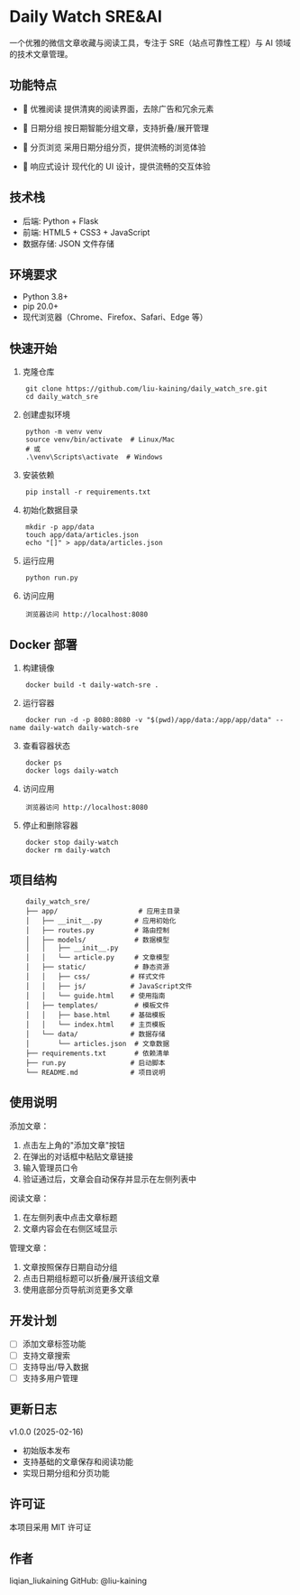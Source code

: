 Daily Watch SRE&AI
=====================================

一个优雅的微信文章收藏与阅读工具，专注于 SRE（站点可靠性工程）与 AI 领域的技术文章管理。

功能特点
-------------------

* 📱 优雅阅读
    提供清爽的阅读界面，去除广告和冗余元素

* 📅 日期分组
    按日期智能分组文章，支持折叠/展开管理

* 🔄 分页浏览
    采用日期分组分页，提供流畅的浏览体验

* 🎨 响应式设计
    现代化的 UI 设计，提供流畅的交互体验

技术栈
-------------------

* 后端: Python + Flask
* 前端: HTML5 + CSS3 + JavaScript
* 数据存储: JSON 文件存储

环境要求
-------------------

* Python 3.8+
* pip 20.0+
* 现代浏览器（Chrome、Firefox、Safari、Edge 等）

快速开始
-------------------

1. 克隆仓库
```
    git clone https://github.com/liu-kaining/daily_watch_sre.git
    cd daily_watch_sre
```

2. 创建虚拟环境
```
    python -m venv venv
    source venv/bin/activate  # Linux/Mac
    # 或
    .\venv\Scripts\activate  # Windows
```

3. 安装依赖
```
    pip install -r requirements.txt
```

4. 初始化数据目录
```
    mkdir -p app/data
    touch app/data/articles.json
    echo "[]" > app/data/articles.json
```

5. 运行应用
```
    python run.py
```

6. 访问应用
```
    浏览器访问 http://localhost:8080
```

Docker 部署
-------------------

1. 构建镜像
```
    docker build -t daily-watch-sre .
```

2. 运行容器
```
    docker run -d -p 8080:8080 -v "$(pwd)/app/data:/app/app/data" --name daily-watch daily-watch-sre
```

3. 查看容器状态
```
    docker ps
    docker logs daily-watch
```

4. 访问应用
```
    浏览器访问 http://localhost:8080
```

5. 停止和删除容器
```
    docker stop daily-watch
    docker rm daily-watch
```

项目结构
-------------------
```
    daily_watch_sre/
    ├── app/                    # 应用主目录
    │   ├── __init__.py        # 应用初始化
    │   ├── routes.py          # 路由控制
    │   ├── models/            # 数据模型
    │   │   ├── __init__.py
    │   │   └── article.py     # 文章模型
    │   ├── static/            # 静态资源
    │   │   ├── css/          # 样式文件
    │   │   ├── js/           # JavaScript文件
    │   │   └── guide.html    # 使用指南
    │   ├── templates/         # 模板文件
    │   │   ├── base.html     # 基础模板
    │   │   └── index.html    # 主页模板
    │   └── data/             # 数据存储
    │       └── articles.json  # 文章数据
    ├── requirements.txt       # 依赖清单
    ├── run.py                # 启动脚本
    └── README.md             # 项目说明

```
使用说明
-------------------

添加文章：
1. 点击左上角的"添加文章"按钮
2. 在弹出的对话框中粘贴文章链接
3. 输入管理员口令
4. 验证通过后，文章会自动保存并显示在左侧列表中

阅读文章：
1. 在左侧列表中点击文章标题
2. 文章内容会在右侧区域显示

管理文章：
1. 文章按照保存日期自动分组
2. 点击日期组标题可以折叠/展开该组文章
3. 使用底部分页导航浏览更多文章

开发计划
-------------------

* [ ] 添加文章标签功能
* [ ] 支持文章搜索
* [ ] 支持导出/导入数据
* [ ] 支持多用户管理

更新日志
-------------------

v1.0.0 (2025-02-16)
- 初始版本发布
- 支持基础的文章保存和阅读功能
- 实现日期分组和分页功能

许可证
-------------------

本项目采用 MIT 许可证

作者
-------------------

liqian_liukaining
GitHub: @liu-kaining